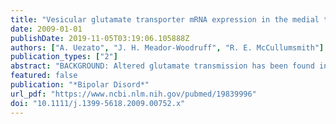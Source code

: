 ```yaml
---
title: "Vesicular glutamate transporter mRNA expression in the medial temporal lobe in major depressive disorder, bipolar disorder, and schizophrenia"
date: 2009-01-01
publishDate: 2019-11-05T03:19:06.105888Z
authors: ["A. Uezato", "J. H. Meador-Woodruff", "R. E. McCullumsmith"]
publication_types: ["2"]
abstract: "BACKGROUND: Altered glutamate transmission has been found in the medial temporal lobe in severe psychiatric illnesses, including major depressive disorder (MDD) and bipolar disorder (BD). The vesicular glutamate transporters (VGLUTs) have a pivotal role in presynaptic release of glutamate into the synaptic cleft. We investigated this presynaptic marker in major psychiatric illness by measuring transcript expression of the VGLUTs in the medial temporal lobe. METHODS: The study sample comprised four groups of 13 subjects with MDD, BD, or schizophrenia (SCZ), and a comparison group from the Stanley Foundation Neuropathology Consortium. In situ hybridization was performed to quantify messenger RNA (mRNA) expression of VGLUT 1, 2, and 3 in medial temporal lobe structures. We also examined the same areas of rats treated with antidepressants, a mood stabilizer, and antipsychotics to assess the effects of these medications on VGLUT mRNA expression. RESULTS: We found decreased VGLUT1 mRNA expression in both MDD and BD in the entorhinal cortex (ERC), decreased VGLUT2 mRNA expression in MDD in the middle temporal gyrus, and increased VGLUT2 mRNA expression in SCZ in the inferior temporal gyrus (ITG). We also found a negative correlation between age and VGLUT1 mRNA expression in BD in the ERC and ITG. We did not find any changes in VGLUT mRNA expression in the hippocampus in any diagnostic group. We found decreased VGLUT1 mRNA expression in rats treated with haloperidol in the temporal cortex. CONCLUSIONS: These data indicate region-specific alterations of presynaptic glutamate innervation in the medial temporal lobe in the mood disorders."
featured: false
publication: "*Bipolar Disord*"
url_pdf: "https://www.ncbi.nlm.nih.gov/pubmed/19839996"
doi: "10.1111/j.1399-5618.2009.00752.x"
---
```


